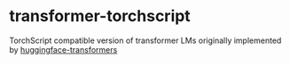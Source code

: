 # transformer-torchscript

TorchScript compatible version of transformer LMs originally implemented by [huggingface-transformers](https://github.com/huggingface/transformers)
